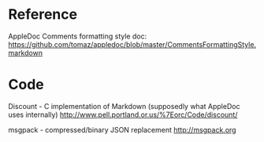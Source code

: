Reference
===

AppleDoc Comments formatting style doc:
  https://github.com/tomaz/appledoc/blob/master/CommentsFormattingStyle.markdown


Code
===

Discount - C implementation of Markdown (supposedly what AppleDoc uses internally)
  http://www.pell.portland.or.us/%7Eorc/Code/discount/

msgpack - compressed/binary JSON replacement 
  http://msgpack.org
